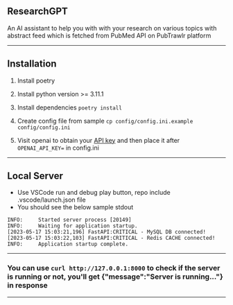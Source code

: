 ## ResearchGPT

An AI assistant to help you with with your research on various topics with abstract feed which is fetched from PubMed API on PubTrawlr platform

---

## Installation

1. Install poetry

2. Install python version >= 3.11.1

3. Install dependencies `poetry install`

4. Create config file from sample `cp config/config.ini.example config/config.ini`

5. Visit openai to obtain your [API key](https://platform.openai.com/account/api-keys) and then place it after `OPENAI_API_KEY=` in config.ini

---

## Local Server

- Use VSCode run and debug play button, repo include .vscode/launch.json file
- You should see the below sample stdout

```
INFO:     Started server process [20149]
INFO:     Waiting for application startup.
[2023-05-17 15:03:21,196] FastAPI:CRITICAL - MySQL DB connected!
[2023-05-17 15:03:22,103] FastAPI:CRITICAL - Redis CACHE connected!
INFO:     Application startup complete.
```

---

### You can use `curl http://127.0.0.1:8000` to check if the server is running or not, you'll get {"message":"Server is running..."} in response

---
